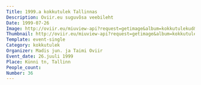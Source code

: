 ```yaml
---
Title: 1999.a kokkutulek Tallinnas
Description: Oviir.eu suguvõsa veebileht
Date: 1999-07-26
Image: http://oviir.eu/miuview-api?request=getimage&album=kokkutulekud&item=1999-36.-kokkutulek-26.-juuli-tallinn-knni-1-madis-ja-taimi-oviir.jpg&size=1200&mode=longest
Thumbnail: http://oviir.eu/miuview-api?request=getimage&album=kokkutulekud&item=1999-36.-kokkutulek-26.-juuli-tallinn-knni-1-madis-ja-taimi-oviir.jpg&size=600&mode=square
Template: event-single
Category: kokkutulek
Organizer: Madis jun. ja Taimi Oviir
Event_date: 26.juuli 1999
Place: Künni tn, Tallinn
People_count:
Number: 36
---
```

